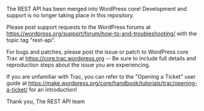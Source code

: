 The REST API has been merged into WordPress core! Development and support is no longer taking place in this repository.

Please post support requests to the WordPress forums at https://wordpress.org/support/forum/how-to-and-troubleshooting/ with the topic tag "rest-api".

For bugs and patches, please post the issue or patch to WordPress core Trac at https://core.trac.wordpress.org -- Be sure to include full details and reproduction steps about the issue you are experiencing.

If you are unfamiliar with Trac, you can refer to the "Opening a Ticket" user guide at https://make.wordpress.org/core/handbook/tutorials/trac/opening-a-ticket/ for an introduction!

Thank you,
The REST API team
